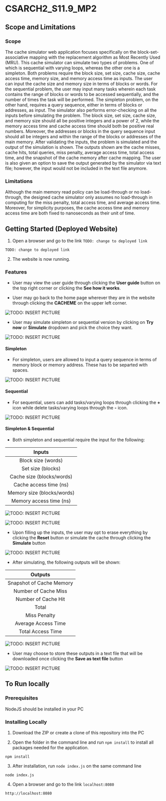 # CSARCH2_S11.9_MP2

## Scope and Limitations

### Scope
The cache simulator web application focuses specifically on the block-set-associative mapping with the replacement algorithm as Most Recently Used (MRU). This cache simulator can simulate two types of problems. One of which is sequential with varying loops, whereas the other one is a simpleton. Both problems require the block size, set size, cache size, cache access time, memory size, and memory access time as inputs. The user can input the cache size and memory size in terms of blocks or words. For the sequential problem, the user may input many tasks wherein each task contains the range of blocks or words to be accessed sequentially, and the number of times the task will be performed. The simpleton problem, on the other hand, requires a query sequence, either in terms of blocks or addresses, as input. The simulator also performs error-checking on all the inputs before simulating the problem. The block size, set size, cache size, and memory size should all be positive integers and a power of 2, while the memory access time and cache access time should both be positive real numbers. Moreover, the addresses or blocks in the query sequence input should all be integers and within the range of the blocks or addresses of the main memory. After validating the inputs, the problem is simulated and the output of the simulation is shown. The outputs shown are the cache misses, cache hits, total queries, miss penalty, average access time, total access time, and the snapshot of the cache memory after cache mapping. The user is also given an option to save the output generated by the simulator via text file; however, the input would not be included in the text file anymore.

### Limitations
Although the main memory read policy can be load-through or no load-through, the designed cache simulator only assumes no load-through in computing for the miss penalty, total access time, and average access time. Moreover, for simplicity purposes, the cache access time and memory access time are both fixed to nanoseconds as their unit of time. 

## Getting Started (Deployed Website)

1. Open a browser and go to the link `TODO: change to deployed link`
```
TODO: change to deployed link
```

2. The website is now running.

### Features

* User may view the user guide through clicking the **User guide** button on the top right corner or clicking the **See how it works**. 

* User may go back to the home page wherever they are in the website through clicking the **CACHEME** on the upper left corner.

![TODO: INSERT PICTURE](INSERTLINK)

* User may simulate simpleton or sequential version by clicking on **Try now** or **Simulate** dropdown and pick the choice they want.

![TODO: INSERT PICTURE](INSERTLINK)

#### Simpleton

* For simpleton, users are allowed to input a query sequence in terms of memory block or memory address. These has to be separted with spaces.

![TODO: INSERT PICTURE](INSERTLINK)

#### Sequential

* For sequential, users can add tasks/varying loops through clicking the **+** icon while delete tasks/varying loops through the **-** icon. 

![TODO: INSERT PICTURE](INSERTLINK)

#### Simpleton & Sequential

* Both simpleton and sequential require the input for the following:

|            Inputs             |
| :---------------------------: |
| Block size  (words)           |
| Set size (blocks)             |
| Cache size (blocks/words)     |
| Cache access time (ns)        |
| Memory size (blocks/words)    |
| Memory access time (ns)       |

![TODO: INSERT PICTURE](INSERTLINK)

![TODO: INSERT PICTURE](INSERTLINK)

* Upon filling up the inputs, the user may opt to erase everything by clicking the **Reset** button or simulate the cache through clicking the **Simulate** button

![TODO: INSERT PICTURE](INSERTLINK)

* After simulating, the following outputs will be shown:

|          Outputs          |
| :------------------------:|
| Snapshot of Cache Memory  |
| Number of Cache Miss      |
| Number of Cache Hit       |
| Total                     |
| Miss Penalty              |
| Average Access Time       |
| Total Access Time         |

![TODO: INSERT PICTURE](INSERTLINK)

* User may choose to store these outputs in a text file that will be downloaded once clicking the **Save as text file** button

![TODO: INSERT PICTURE](INSERTLINK)

## To Run locally

### Prerequisites

NodeJS should be installed in your PC

### Installing Locally

1. Download the ZIP or create a clone of this repository into the PC

2. Open the folder in the command line and run `npm install` to install all packages needed for the application.
```
npm install
```
3. After installation, run `node index.js` on the same command line
```
node index.js
```
4. Open a browser and go to the link `localhost:8080`
```
http://localhost:8080
```
